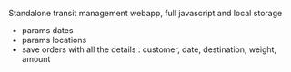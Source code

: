 Standalone transit management webapp, full javascript and local storage
- params dates
- params locations
- save orders with all the details : customer, date, destination, weight, amount
